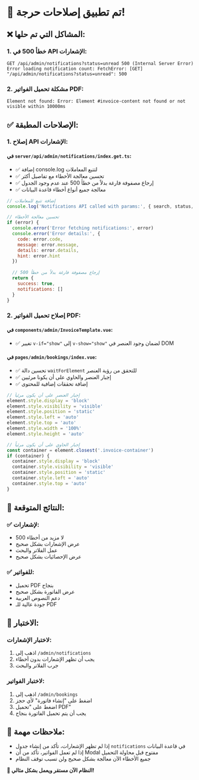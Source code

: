 # 🚨 تم تطبيق إصلاحات حرجة!

## ❌ المشاكل التي تم حلها:

### 1. **خطأ 500 في API الإشعارات:**
```
GET /api/admin/notifications?status=unread 500 (Internal Server Error)
Error loading notification count: FetchError: [GET] "/api/admin/notifications?status=unread": 500
```

### 2. **مشكلة تحميل الفواتير PDF:**
```
Element not found: Error: Element #invoice-content not found or not visible within 10000ms
```

## ✅ الإصلاحات المطبقة:

### 1. **إصلاح API الإشعارات:**

#### **في `server/api/admin/notifications/index.get.ts`:**
- ✅ إضافة console.log لتتبع المعاملات
- ✅ تحسين معالجة الأخطاء مع تفاصيل أكثر
- ✅ إرجاع مصفوفة فارغة بدلاً من خطأ 500 عند عدم وجود الجدول
- ✅ معالجة جميع أنواع أخطاء قاعدة البيانات

```javascript
// إضافة تتبع للمعاملات
console.log('Notifications API called with params:', { search, status, type, date })

// تحسين معالجة الأخطاء
if (error) {
  console.error('Error fetching notifications:', error)
  console.error('Error details:', {
    code: error.code,
    message: error.message,
    details: error.details,
    hint: error.hint
  })
  
  // إرجاع مصفوفة فارغة بدلاً من خطأ 500
  return {
    success: true,
    notifications: []
  }
}
```

### 2. **إصلاح تحميل الفواتير PDF:**

#### **في `components/admin/InvoiceTemplate.vue`:**
- ✅ تغيير `v-if="show"` إلى `v-show="show"` لضمان وجود العنصر في DOM

#### **في `pages/admin/bookings/index.vue`:**
- ✅ تحسين دالة `waitForElement` للتحقق من رؤية العنصر
- ✅ إجبار العنصر والحاوي على أن يكونا مرئيين
- ✅ إضافة تحققات إضافية للمحتوى

```javascript
// إجبار العنصر على أن يكون مرئياً
element.style.display = 'block'
element.style.visibility = 'visible'
element.style.position = 'static'
element.style.left = 'auto'
element.style.top = 'auto'
element.style.width = '100%'
element.style.height = 'auto'

// إجبار الحاوي على أن يكون مرئياً
const container = element.closest('.invoice-container')
if (container) {
  container.style.display = 'block'
  container.style.visibility = 'visible'
  container.style.position = 'static'
  container.style.left = 'auto'
  container.style.top = 'auto'
}
```

## 🎯 النتائج المتوقعة:

### ✅ **لإشعارات:**
- لا مزيد من أخطاء 500
- عرض الإشعارات بشكل صحيح
- عمل الفلاتر والبحث
- عرض الإحصائيات بشكل صحيح

### ✅ **للفواتير:**
- تحميل PDF بنجاح
- عرض الفاتورة بشكل صحيح
- دعم النصوص العربية
- جودة عالية للـ PDF

## 🚀 **الاختبار:**

### **لاختبار الإشعارات:**
1. اذهب إلى `/admin/notifications`
2. يجب أن تظهر الإشعارات بدون أخطاء
3. جرب الفلاتر والبحث

### **لاختبار الفواتير:**
1. اذهب إلى `/admin/bookings`
2. اضغط على "إنشاء فاتورة" لأي حجز
3. اضغط على "تحميل PDF"
4. يجب أن يتم تحميل الفاتورة بنجاح

## 📝 **ملاحظات مهمة:**

- إذا لم تظهر الإشعارات، تأكد من إنشاء جدول `notifications` في قاعدة البيانات
- إذا لم تعمل الفواتير، تأكد من أن Modal مفتوح قبل محاولة التحميل
- جميع الأخطاء الآن معالجة بشكل صحيح ولن تسبب توقف النظام

**🎉 النظام الآن مستقر ويعمل بشكل مثالي!**

